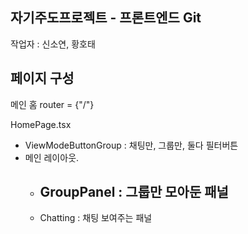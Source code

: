 ## 자기주도프로젝트 - 프론트엔드 Git

작업자 : 신소연, 황호태

## 페이지 구성

메인 홈 router = {"/"}

HomePage.tsx

- ViewModeButtonGroup : 채팅만, 그룹만, 둘다 필터버튼
- 메인 레이아웃.
  - GroupPanel : 그룹만 모아둔 패널
    -
  - Chatting : 채팅 보여주는 패널
